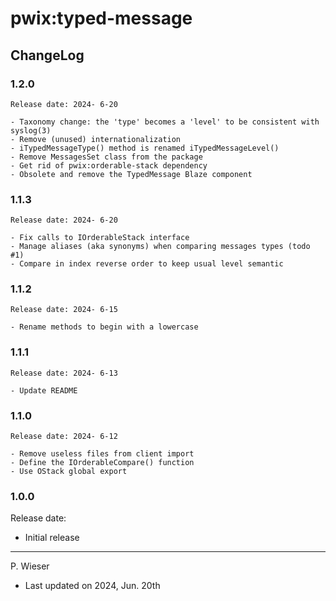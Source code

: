 # pwix:typed-message

## ChangeLog

### 1.2.0

    Release date: 2024- 6-20

    - Taxonomy change: the 'type' becomes a 'level' to be consistent with syslog(3)
    - Remove (unused) internationalization
    - iTypedMessageType() method is renamed iTypedMessageLevel()
    - Remove MessagesSet class from the package
    - Get rid of pwix:orderable-stack dependency
    - Obsolete and remove the TypedMessage Blaze component

### 1.1.3

    Release date: 2024- 6-20

    - Fix calls to IOrderableStack interface
    - Manage aliases (aka synonyms) when comparing messages types (todo #1)
    - Compare in index reverse order to keep usual level semantic

### 1.1.2

    Release date: 2024- 6-15

    - Rename methods to begin with a lowercase

### 1.1.1

    Release date: 2024- 6-13

    - Update README

### 1.1.0

    Release date: 2024- 6-12

    - Remove useless files from client import
    - Define the IOrderableCompare() function
    - Use OStack global export

### 1.0.0

Release date:

- Initial release

---
P. Wieser
- Last updated on 2024, Jun. 20th
